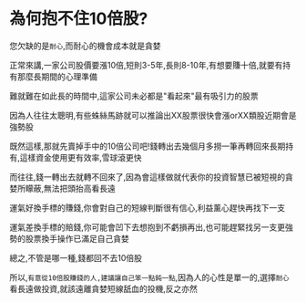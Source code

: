 # 為何抱不住10倍股?

您欠缺的是`耐心`,而耐心的機會成本就是貪婪

正常來講,一家公司股價要漲10倍,短則3-5年,長則8-10年,有想要賺十倍,就要有持有那麼長期間的心理準備

難就難在如此長的時間中,這家公司未必都是"看起來"最有吸引力的股票

因為人往往太聰明,有些蛛絲馬跡就可以推論出XX股票很快會漲orXX類股近期會是強勢股

既然這樣,那就先賣掉手中的10倍公司吧!錢轉出去幾個月多撈一筆再轉回來長期持有,這樣資金使用更有效率,雪球滾更快

而往往,錢一轉出去就轉不回來了,因為會這樣做就代表你的投資智慧已被短視的貪婪所矇蔽,無法把頭抬高看長遠

運氣好換手標的賺錢,你會對自己的短線判斷很有信心,利益薰心趕快再找下一支

運氣差換手標的賠錢,你可能會凹下去想抱到不虧損再出,也可能趕緊找另一支更強勢的股票換手操作已滿足自己貪婪

總之,不管是哪一種,錢都回不去10倍股

所以,`有意從10倍股賺錢的人,建議讓自己笨一點鈍一點`,因為人的心性是單一的,選擇`耐心`看長遠做投資,就該遠離貪婪短線舐血的投機,反之亦然
